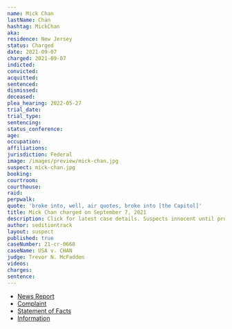 ```yaml
---
name: Mick Chan
lastName: Chan
hashtag: MickChan
aka:
residence: New Jersey
status: Charged
date: 2021-09-07
charged: 2021-09-07
indicted:
convicted:
acquitted:
sentenced:
dismissed:
deceased:
plea_hearing: 2022-05-27
trial_date:
trial_type:
sentencing:
status_conference:
age:
occupation:
affiliations:
jurisdiction: Federal
image: /images/preview/mick-chan.jpg
suspect: mick-chan.jpg
booking:
courtroom:
courthouse:
raid:
perpwalk:
quote: 'broke into, well, air quotes, broke into [the Capitol]'
title: Mick Chan charged on September 7, 2021
description: Click for latest case details. Suspects innocent until proven guilty.
author: seditiontrack
layout: suspect
published: true
caseNumber: 21-cr-0668
caseName: USA v. CHAN
judge: Trevor N. McFadden
videos:
charges:
sentence:
---
```

- [News Report](https://www.huffpost.com/entry/fbi-capitol-attack-mick-chan_n_614b5077e4b077b735ee30f3)
- [Complaint](https://extremism.gwu.edu/sites/g/files/zaxdzs2191/f/Mick%20Chan%20Criminal%20Complaint.pdf)
- [Statement of Facts](https://www.justice.gov/usao-dc/case-multi-defendant/file/1457606/download)
- [Information](https://www.justice.gov/usao-dc/case-multi-defendant/file/1457626/download)
